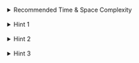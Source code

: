 <br>
<details class="hint-accordion">  
    <summary>Recommended Time & Space Complexity</summary>
    <p>
    You should aim for a solution with <code>O(n * n!)</code> time and <code>O(n)</code> space, where <code>n</code> is the size of the input array.
    </p>
</details>

<br>
<details class="hint-accordion">  
    <summary>Hint 1</summary>
    <p>
    A permutation is the same as the array but with the numbers arranged in a different order. The given array itself is also considered a permutation. This means we should make a decision at each step to take any element from the array that has not been chosen previously. By doing this recursively, we can generate all permutations. How do you implement it?
    </p>
</details>

<br>
<details class="hint-accordion">  
    <summary>Hint 2</summary>
    <p>
    We can use backtracking to explore all possible permutation paths. We initialize a temporary list to append the chosen elements and a boolean array of size <code>n</code> (the same size as the input array) to track which elements have been picked so far (<code>true</code> means the element is chosen; otherwise, <code>false</code>). At each step of recursion, we iterate through the entire array, picking elements that have not been chosen previously, and proceed further along that path. Can you think of the base condition to terminate the current recursive path?
    </p>
</details>

<br>
<details class="hint-accordion">  
    <summary>Hint 3</summary>
    <p>
    We observe that every permutation has the same size as the input array. Therefore, we can append a copy of the list of chosen elements in the current path to the result list if the size of the list equals the size of the input array terminating the current recursive path.
    </p>
</details>
